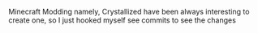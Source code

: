 Minecraft Modding namely, Crystallized
have been always interesting to create one, so I just hooked myself 
see commits to see the changes
